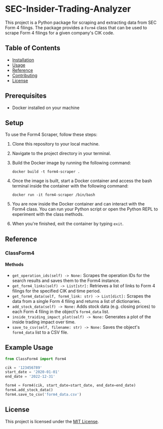 # SEC-Insider-Trading-Analyzer

This project is a Python package for scraping and extracting data from SEC Form 4 filings. The package provides a `Form4` class that can be used to scrape Form 4 filings for a given company's CIK code.

## Table of Contents

- [Installation](#installation)
- [Usage](#usage)
- [Reference](#reference)
- [Contributing](#contributing)
- [License](#license)


## Prerequisites

- Docker installed on your machine

## Setup

To use the Form4 Scraper, follow these steps:

1. Clone this repository to your local machine.

2. Navigate to the project directory in your terminal.

3. Build the Docker image by running the following command:

    `docker build -t form4-scraper .`

4. Once the image is built, start a Docker container and access the bash terminal inside the container with the following command:

    `docker run -it form4-scraper /bin/bash`

5. You are now inside the Docker container and can interact with the Form4 class. You can run your Python script or open the Python REPL to experiment with the class methods.

6. When you're finished, exit the container by typing `exit`.
 
## Reference

### ClassForm4

#### Methods

- `get_operation_ids(self) -> None:`
    Scrapes the operation IDs for the search results and saves them to the Form4 instance.
- `get_form4_links(self) -> List[str]:`
    Retrieves a list of links to Form 4 filings for the specified CIK and time period.
- `get_form4_data(self, form4_link: str) -> List[dict]:`
    Scrapes the data from a single Form 4 filing and returns a list of dictionaries.
- `add_stock_data(self) -> None:`
    Adds stock data (e.g. closing prices) to each Form 4 filing in the object's `form4_data` list.
- `inside_traiding_impact_plot(self) -> None:`
    Generates a plot of the inside trading impact over time.   
- `save_to_csv(self, filename: str) -> None:`
    Saves the object's `form4_data` list to a CSV file.

## Example Usage

```python
from ClassForm4 import Form4

cik = '123456789'
start_date = '2020-01-01'
end_date = '2022-12-31'

form4 = Form4(cik, start_date=start_date, end_date=end_date)
form4.add_stock_data()
form4.save_to_csv('form4_data.csv')
```
## License
This project is licensed under the [MIT License](https://opensource.org/license/mit/).